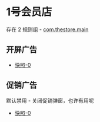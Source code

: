 # 1号会员店

存在 2 规则组 - [com.thestore.main](/src/apps/com.thestore.main.ts)

## 开屏广告

- [快照-0](https://i.gkd.li/import/import/13163668)

## 促销广告

默认禁用 - 关闭促销弹窗，也许有用呢

- [快照-0](https://i.gkd.li/import/import/13163686)
